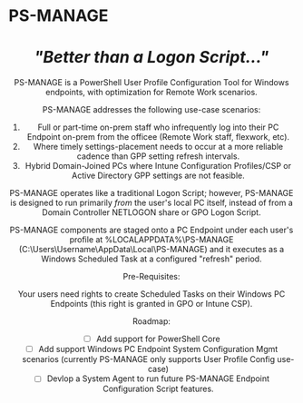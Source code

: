 # PS-MANAGE

<div align="center">

# _"Better than a Logon Script..."_

</center>

PS-MANAGE is a PowerShell User Profile Configuration Tool for Windows endpoints, with optimization for Remote Work scenarios.

PS-MANAGE addresses the following use-case scenarios:

1. Full or part-time on-prem staff who infrequently log into their PC Endpoint on-prem from the officee (Remote Work staff, flexwork, etc).
2. Where timely settings-placement needs to occur at a more reliable cadence than GPP setting refresh intervals.
3. Hybrid Domain-Joined PCs where Intune Configuration Profiles/CSP or Active Directory GPP settings are not feasible.

PS-MANAGE operates like a traditional Logon Script; however, PS-MANAGE is designed to run primarily _from_ the user's local PC itself, instead of from a Domain Controller NETLOGON share or GPO Logon Script.

PS-MANAGE components are staged onto a PC Endpoint under each user's profile at %LOCALAPPDATA%\PS-MANAGE (C:\Users\Username\AppData\Local\PS-MANAGE) and it executes as a Windows Scheduled Task at a configured "refresh" period.

Pre-Requisites:

Your users need rights to create Scheduled Tasks on their Windows PC Endpoints (this right is granted in GPO or Intune CSP).

Roadmap:

- [ ] Add support for PowerShell Core
- [ ] Add support Windows PC Endpoint System Configuration Mgmt scenarios (currently PS-MANAGE only supports User Profile Config use-case)
- [ ] Devlop a System Agent to run future PS-MANAGE Endpoint Configuration Script features.
